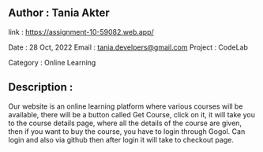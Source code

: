 ## Author : Tania Akter

link : https://assignment-10-59082.web.app/

Date : 28 Oct, 2022
Email : tania.develpers@gmail.com
Project : CodeLab

Category : Online Learning

## Description :

Our website is an online learning platform where various courses will be available, there will be a button called Get Course, click on it, it will take you to the course details page, where all the details of the course are given, then if you want to buy the course, you have to login through Gogol. Can login and also via github then after login it will take to checkout page.
